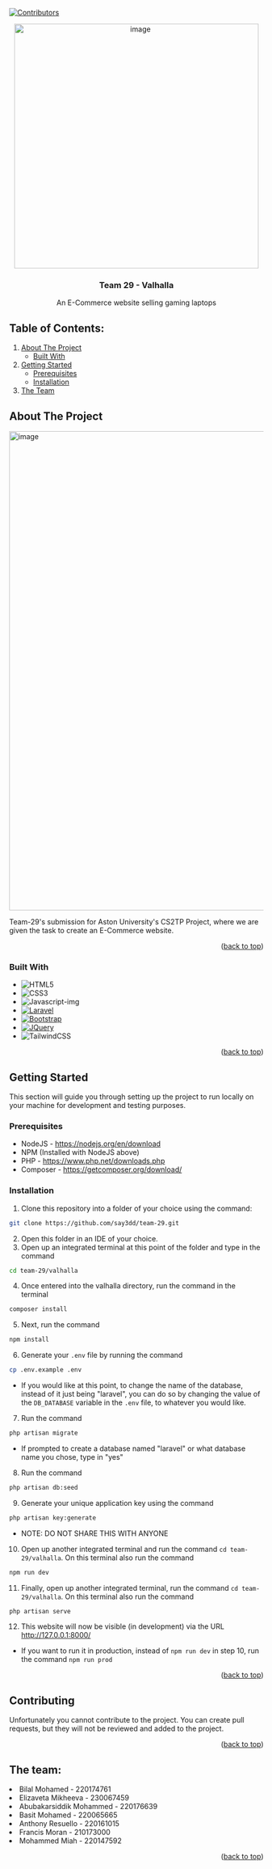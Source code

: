 <!-- PROJECT SHIELDS -->
[![Contributors][contributors-shield]][contributors-url]
<!-- PROJECT LOGO -->
<div align="center">
  <a href="https://github.com/say3dd/team-29">
    <img width="484" alt="image" src="https://github.com/say3dd/team-29/assets/123840502/1d84db3a-2dd4-415a-ac06-d452e7ca4497">
  </a>

<h3 align="center">Team 29 - Valhalla</h3>

  <p align="center">
    An E-Commerce website selling gaming laptops
    <br/>
  </p>
</div>



<!-- TABLE OF CONTENTS -->
## Table of Contents:
  <ol>
    <li>
      <a href="#about-the-project">About The Project</a>
      <ul>
        <li><a href="#built-with">Built With</a></li>
      </ul>
    </li>
    <li>
      <a href="#getting-started">Getting Started</a>
      <ul>
        <li><a href="#prerequisites">Prerequisites</a></li>
        <li><a href="#installation">Installation</a></li>
      </ul>
    </li>
    <li><a href="#the-team">The Team</a></li>
  </ol>



<!-- ABOUT THE PROJECT -->
## About The Project

<img width="948" alt="image" src="https://github.com/say3dd/team-29/assets/123840502/52e85bbf-0e23-446e-91d5-bb2888d969d2">

Team-29's submission for Aston University's CS2TP Project, where we are given the task to create an E-Commerce website.

<p align="right">(<a href="#readme-top">back to top</a>)</p>



### Built With
* ![HTML5]
* ![CSS3]
* ![Javascript-img]
* [![Laravel][Laravel.com]][Laravel-url]
* [![Bootstrap][Bootstrap.com]][Bootstrap-url]
* [![JQuery][JQuery.com]][JQuery-url]
* ![TailwindCSS]

<p align="right">(<a href="#readme-top">back to top</a>)</p>


<!-- GETTING STARTED -->
## Getting Started

This section will guide you through setting up the project to run locally on your machine for development and testing purposes.

### Prerequisites

* NodeJS - https://nodejs.org/en/download
* NPM (Installed with NodeJS above)
* PHP - https://www.php.net/downloads.php
* Composer - https://getcomposer.org/download/

### Installation

1. Clone this repository into a folder of your choice using the command:
```sh
git clone https://github.com/say3dd/team-29.git
```
2. Open this folder in an IDE of your choice.
3. Open up an integrated terminal at this point of the folder and type in the command
 ```sh
cd team-29/valhalla 
```
4. Once entered into the valhalla directory, run the command in the terminal
```sh
composer install
```
5. Next, run the command 
```sh
npm install
```
6. Generate your `.env` file by running the command
```sh
cp .env.example .env
```
   - If you would like at this point, to change the name of the database, instead of it just being "laravel", you can do so by changing the value of the `DB_DATABASE` variable in the `.env` file, to whatever you would like.
7. Run the command
```sh
php artisan migrate
```
  - If prompted to create a database named "laravel" or what database name you chose, type in "yes"
8. Run the command
```sh
php artisan db:seed
```
9. Generate your unique application key using the command
```sh
php artisan key:generate
```
  - NOTE: DO NOT SHARE THIS WITH ANYONE
10. Open up another integrated terminal and run the command `cd team-29/valhalla`. On this terminal also run the command
```sh
npm run dev
```
11. Finally, open up another integrated terminal, run the command `cd team-29/valhalla`. On this terminal also run the command
```sh
php artisan serve
```
12. This website will now be visible (in development) via the URL http://127.0.0.1:8000/
  - If you want to run it in production, instead of `npm run dev` in step 10, run the command `npm run prod`


<p align="right">(<a href="#readme-top">back to top</a>)</p>

<!-- CONTRIBUTING -->
## Contributing

Unfortunately you cannot contribute to the project. You can create pull requests, but they will not be reviewed and added to the project.

<p align="right">(<a href="#readme-top">back to top</a>)</p>


<!-- The team -->

## The team: 
<li> Bilal Mohamed - 220174761 </li> 
<li> Elizaveta Mikheeva - 230067459 </li>
<li> Abubakarsiddik Mohammed - 220176639 </li> 
<li> Basit Mohamed - 220065665 </li>
<li> Anthony Resuello - 220161015 </li> 
<li> Francis Moran - 210173000 </li> 
<li> Mohammed Miah - 220147592 </li> 


<p align="right">(<a href="#readme-top">back to top</a>)</p>

<!-- MARKDOWN LINKS & IMAGES -->
<!-- https://www.markdownguide.org/basic-syntax/#reference-style-links -->
[contributors-shield]: https://img.shields.io/github/contributors/say3dd/team-29.svg?style=for-the-badge
[contributors-url]: https://github.com/say3dd/team-29/graphs/contributors
[product-screenshot]: images/screenshot.png
[HTML5]: https://img.shields.io/badge/html5-%23E34F26.svg?style=for-the-badge&logo=html5&logoColor=white
[CSS3]: https://img.shields.io/badge/css3-%231572B6.svg?style=for-the-badge&logo=css3&logoColor=white
[Javascript-img]: https://camo.githubusercontent.com/53ec2e58e03ba275d9b3a386abd96a243cf744a1a7121bdf8262fc8ae6ebc335/68747470733a2f2f696d672e736869656c64732e696f2f62616467652f6a6176617363726970742d2532333332333333302e7376673f7374796c653d666f722d7468652d6261646765266c6f676f3d6a617661736372697074266c6f676f436f6c6f723d253233463744463145
[TailwindCSS]: https://img.shields.io/badge/tailwindcss-%2338B2AC.svg?style=for-the-badge&logo=tailwind-css&logoColor=white 
[Laravel.com]: https://img.shields.io/badge/Laravel-FF2D20?style=for-the-badge&logo=laravel&logoColor=white
[Laravel-url]: https://laravel.com
[Bootstrap.com]: https://img.shields.io/badge/Bootstrap-563D7C?style=for-the-badge&logo=bootstrap&logoColor=white
[Bootstrap-url]: https://getbootstrap.com
[JQuery.com]: https://img.shields.io/badge/jQuery-0769AD?style=for-the-badge&logo=jquery&logoColor=white
[JQuery-url]: https://jquery.com 
